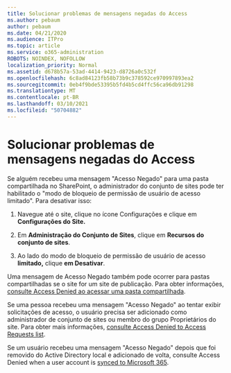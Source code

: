 ```yaml
---
title: Solucionar problemas de mensagens negadas do Access
ms.author: pebaum
author: pebaum
ms.date: 04/21/2020
ms.audience: ITPro
ms.topic: article
ms.service: o365-administration
ROBOTS: NOINDEX, NOFOLLOW
localization_priority: Normal
ms.assetid: d678b57a-53ad-4414-9423-d8726a0c532f
ms.openlocfilehash: 6c8ad84123fb58b73b9c378592ce970997893ea2
ms.sourcegitcommit: 0eb4f9bde53395b5fd4b5cd4ffc56ca96db91298
ms.translationtype: MT
ms.contentlocale: pt-BR
ms.lasthandoff: 03/10/2021
ms.locfileid: "50704882"
---
```

# <a name="troubleshoot-access-denied-messages"></a>Solucionar problemas de mensagens negadas do Access

Se alguém recebeu uma mensagem "Acesso Negado" para uma pasta compartilhada no SharePoint, o administrador do conjunto de sites pode ter habilitado o "modo de bloqueio de permissão de usuário de acesso limitado". Para desativar isso: 
  
1. Navegue até o site, clique no ícone Configurações e clique em **Configurações do Site.**
    
2. Em **Administração do Conjunto de Sites**, clique em **Recursos do conjunto de sites**.
    
3. Ao lado do modo de bloqueio de permissão de usuário de acesso **limitado,** clique **em Desativar**.
    
Uma mensagem de Acesso Negado também pode ocorrer para pastas compartilhadas se o site for um site de publicação. Para obter informações, [consulte Access Denied ao acessar uma pasta compartilhada](https://answers.microsoft.com/windows/forum/windows_7-files/access-denied-to-share-folder/79fae49d-cddf-4845-8ac8-c141884d85fb).
  
Se uma pessoa recebeu uma mensagem "Acesso Negado" ao tentar exibir solicitações de acesso, o usuário precisa ser adicionado como administrador de conjunto de sites ou membro do grupo Proprietários do site. Para obter mais informações, [consulte Access Denied to Access Requests list](https://go.microsoft.com/fwlink/?linkid=2004220).
  
Se um usuário recebeu uma mensagem "Acesso Negado" depois que foi removido do Active Directory local e adicionado de volta, consulte Access Denied when a user account is [synced to Microsoft 365](https://go.microsoft.com/fwlink/?linkid=2004318).
  


